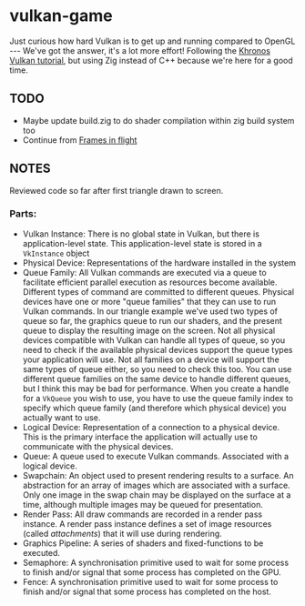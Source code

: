 # vulkan-game
Just curious how hard Vulkan is to get up and running compared to OpenGL --- We've got the answer, it's a lot more effort!
Following the [Khronos Vulkan tutorial](https://docs.vulkan.org/tutorial/latest/00_Introduction.html), but using Zig instead of C++ because we're here for a good time.

## TODO
- Maybe update build.zig to do shader compilation within zig build system too
- Continue from [Frames in flight](https://docs.vulkan.org/tutorial/latest/03_Drawing_a_triangle/03_Drawing/03_Frames_in_flight.html)

## NOTES
Reviewed code so far after first triangle drawn to screen.

### Parts:
- Vulkan Instance: There is no global state in Vulkan, but there is application-level state. This application-level state is stored in a `VkInstance` object
- Physical Device: Representations of the hardware installed in the system
- Queue Family: All Vulkan commands are executed via a queue to facilitate efficient parallel execution as resources become available. Different types of command are committed to different queues. Physical devices have one or more "queue families" that they can use to run Vulkan commands. In our triangle example we've used two types of queue so far, the graphics queue to run our shaders, and the present queue to display the resulting image on the screen. Not all physical devices compatible with Vulkan can handle all types of queue, so you need to check if the available physical devices support the queue types your application will use. Not all families on a device will support the same types of queue either, so you need to check this too. You can use different queue families on the same device to handle different queues, but I think this may be bad for performance. When you create a handle for a `VkQueue` you wish to use, you have to use the queue family index to specify which queue family (and therefore which physical device) you actually want to use. 
- Logical Device: Representation of a connection to a physical device. This is the primary interface the application will actually use to communicate with the physical devices. 
- Queue: A queue used to execute Vulkan commands. Associated with a logical device.
- Swapchain: An object used to present rendering results to a surface. An abstraction for an array of images which are associated with a surface. Only one image in the swap chain may be displayed on the surface at a time, although multiple images may be queued for presentation. 
- Render Pass: All draw commands are recorded in a render pass instance. A render pass instance defines a set of image resources (called _attachments_) that it will use during rendering. 
- Graphics Pipeline: A series of shaders and fixed-functions to be executed.
- Semaphore: A synchronisation primitive used to wait for some process to finish and/or signal that some process has completed on the GPU.
- Fence: A synchronisation primitive used to wait for some process to finish and/or signal that some process has completed on the host.
